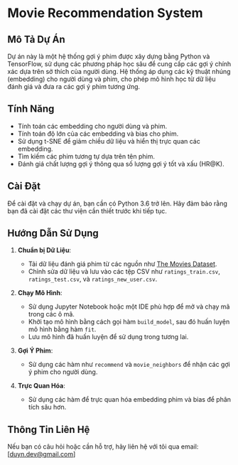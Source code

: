 # Movie Recommendation System

## Mô Tả Dự Án
Dự án này là một hệ thống gợi ý phim được xây dựng bằng Python và TensorFlow, sử dụng các phương pháp học sâu để cung cấp các gợi ý chính xác dựa trên sở thích của người dùng. Hệ thống áp dụng các kỹ thuật nhúng (embedding) cho người dùng và phim, cho phép mô hình học từ dữ liệu đánh giá và đưa ra các gợi ý phim tương ứng.

## Tính Năng
- Tính toán các embedding cho người dùng và phim.
- Tính toán độ lớn của các embedding và bias cho phim.
- Sử dụng t-SNE để giảm chiều dữ liệu và hiển thị trực quan các embedding.
- Tìm kiếm các phim tương tự dựa trên tên phim.
- Đánh giá chất lượng gợi ý thông qua số lượng gợi ý tốt và xấu (HR@K).

## Cài Đặt
Để cài đặt và chạy dự án, bạn cần có Python 3.6 trở lên. Hãy đảm bảo rằng bạn đã cài đặt các thư viện cần thiết trước khi tiếp tục.

## Hướng Dẫn Sử Dụng
1. **Chuẩn bị Dữ Liệu**:
   - Tải dữ liệu đánh giá phim từ các nguồn như [The Movies Dataset](https://www.kaggle.com/datasets/rounakbanik/the-movies-dataset).
   - Chỉnh sửa dữ liệu và lưu vào các tệp CSV như `ratings_train.csv`, `ratings_test.csv`, và `ratings_new_user.csv`.

2. **Chạy Mô Hình**:
   - Sử dụng Jupyter Notebook hoặc một IDE phù hợp để mở và chạy mã trong các ô mã.
   - Khởi tạo mô hình bằng cách gọi hàm `build_model`, sau đó huấn luyện mô hình bằng hàm `fit`.
   - Lưu mô hình đã huấn luyện để sử dụng trong tương lai.

3. **Gợi Ý Phim**:
   - Sử dụng các hàm như `recommend` và `movie_neighbors` để nhận các gợi ý phim cho người dùng.

4. **Trực Quan Hóa**:
   - Sử dụng các hàm để trực quan hóa embedding phim và bias để phân tích sâu hơn.

## Thông Tin Liên Hệ
Nếu bạn có câu hỏi hoặc cần hỗ trợ, hãy liên hệ với tôi qua email: [duyn.dev@gmail.com]

